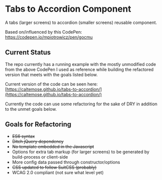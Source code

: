 # Tabs to Accordion Component

A tabs (larger screens) to accordion (smaller screens) reusable component.

Based on/influenced by this CodePen: https://codepen.io/mpiotrowicz/pen/gocmu


## Current Status

The repo currently has a running example with the mostly unmodified code from the above CodePen I used as reference while building the refactored version that meets with the goals listed below.

Current version of the code can be seen here:
[https://caltemose.github.io/tabs-to-accordion/](https://caltemose.github.io/tabs-to-accordion/)

Currently the code can use some refactoring for the sake of DRY in addition to the unmet goals below.

## Goals for Refactoring

- <span style="text-decoration:line-through">ES6 syntax</span>
- <span style="text-decoration:line-through">Ditch jQuery dependency</span>
- <span style="text-decoration:line-through">No template embedded in the Javascript</span>
- Options for extra tab markup (for larger screens) to be generated by build-process or client-side
- More config data passed through constructor/options
- <span style="text-decoration:line-through">CSS updated to follow SuitCSS (probably)</span>
- WCAG 2.0 compliant (not sure what level yet)
